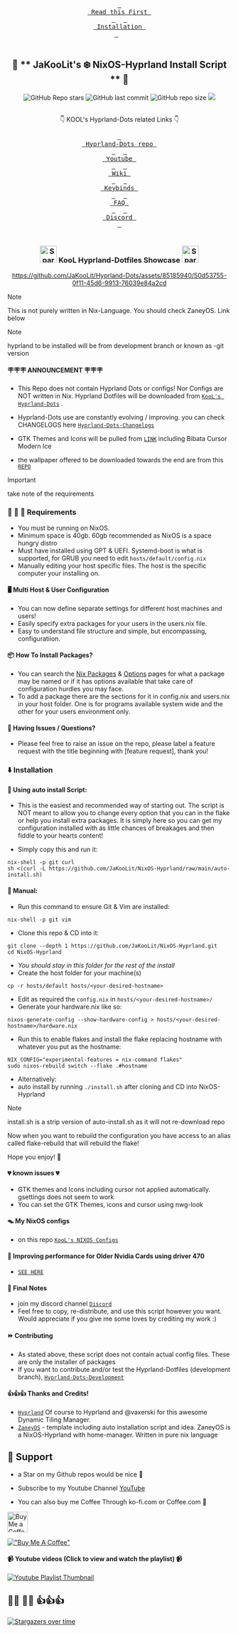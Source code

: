
<div align="center">
<br> 
  <a href="#-announcement-"><kbd> <br> Read this First <br> </kbd></a>&ensp;&ensp;
  <a href="#installation"><kbd> <br> Installation <br> </kbd></a>&ensp;&ensp;
 </div><br>

<div align="center">

## 💌 ** JaKooLit's ❄️ NixOS-Hyprland Install Script ** 💌

![GitHub Repo stars](https://img.shields.io/github/stars/JaKooLit/NixOS-Hyprland?style=for-the-badge&color=cba6f7) ![GitHub last commit](https://img.shields.io/github/last-commit/JaKooLit/NixOS-Hyprland?style=for-the-badge&color=b4befe) ![GitHub repo size](https://img.shields.io/github/repo-size/JaKooLit/NixOS-Hyprland?style=for-the-badge&color=cba6f7) <a href="https://discord.gg/9JEgZsfhex"> <img src="https://img.shields.io/discord/1151869464405606400?style=for-the-badge&logo=discord&color=cba6f7&link=https%3A%2F%2Fdiscord.gg%9JEgZsfhex"> </a>


<br/>
</div>


<div align="center">
👇 KOOL's Hyprland-Dots related Links 👇
<br/>
</div>
<div align="center">
<br>
  <a href="https://github.com/JaKooLit/Hyprland-Dots"><kbd> <br> Hyprland-Dots repo <br> </kbd></a>&ensp;&ensp;
  <a href="https://www.youtube.com/playlist?list=PLDtGd5Fw5_GjXCznR0BzCJJDIQSZJRbxx"><kbd> <br> Youtube <br> </kbd></a>&ensp;&ensp;
  <a href="https://github.com/JaKooLit/Hyprland-Dots/wiki"><kbd> <br> Wiki <br> </kbd></a>&ensp;&ensp;
  <a href="https://github.com/JaKooLit/Hyprland-Dots/wiki/Keybinds"><kbd> <br> Keybinds <br> </kbd></a>&ensp;&ensp;
  <a href="https://github.com/JaKooLit/Hyprland-Dots/wiki/FAQ"><kbd> <br> FAQ <br> </kbd></a>&ensp;&ensp;
  <a href="https://discord.gg/9JEgZsfhex"><kbd> <br> Discord <br> </kbd></a>
</div><br>

<h3 align="center">
	<img src="https://github.com/JaKooLit/Telegram-Animated-Emojis/blob/main/Activity/Sparkles.webp" alt="Sparkles" width="38" height="38" />
	KooL Hyprland-Dotfiles Showcase 
	<img src="https://github.com/JaKooLit/Telegram-Animated-Emojis/blob/main/Activity/Sparkles.webp" alt="Sparkles" width="38" height="38" />
</h3>

<div align="center">

https://github.com/JaKooLit/Hyprland-Dots/assets/85185940/50d53755-0f11-45d6-9913-76039e84a2cd

</div>

> [!NOTE]
> This is not purely written in Nix-Language. You should check ZaneyOS. Link below


> [!NOTE]
> hyprland to be installed will be from development branch or known as -git version

#### 🪧🪧🪧 ANNOUNCEMENT 🪧🪧🪧
- This Repo does not contain Hyprland Dots or configs! Nor Configs are NOT written in Nix. Hyprland Dotfiles will be downloaded from [`KooL's Hyprland-Dots`](https://github.com/JaKooLit/Hyprland-Dots) . 

- Hyprland-Dots use are constantly evolving / improving. you can check CHANGELOGS here [`Hyprland-Dots-Changelogs`](https://github.com/JaKooLit/Hyprland-Dots/wiki/Changelogs) 

- GTK Themes and Icons will be pulled from [`LINK`](https://github.com/JaKooLit/GTK-themes-icons) including Bibata Cursor Modern Ice

- the wallpaper offered to be downloaded towards the end are from this [`REPO`](https://github.com/JaKooLit/Wallpaper-Bank)

> [!IMPORTANT]
> take note of the requirements

### 👋 👋 👋 Requirements 
- You must be running on NixOS.
- Minimum space is 40gb. 60gb recommended as NixOS is a space hungry distro
- Must have installed using GPT & UEFI. Systemd-boot is what is supported, for GRUB you need to edit `hosts/default/config.nix`
- Manually editing your host specific files. The host is the specific computer your installing on.


#### 🖥️ Multi Host & User Configuration
- You can now define separate settings for different host machines and users!
- Easily specify extra packages for your users in the users.nix file.
- Easy to understand file structure and simple, but encompassing, configuratiion.


#### 📦 How To Install Packages?
- You can search the [Nix Packages](https://search.nixos.org/packages?) & [Options](https://search.nixos.org/options?) pages for what a package may be named or if it has options available that take care of configuration hurdles you may face.
- To add a package there are the sections for it in config.nix and users.nix in your host folder. One is for programs available system wide and the other for your users environment only.

#### 🙋 Having Issues / Questions?
- Please feel free to raise an issue on the repo, please label a feature request with the title beginning with [feature request], thank you!

### ⬇️ Installation

#### 📜 Using auto install Script:
- This is the easiest and recommended way of starting out. The script is NOT meant to allow you to change every option that you can in the flake or help you install extra packages. It is simply here so you can get my configuration installed with as little chances of breakages and then fiddle to your hearts content!

- Simply copy this and run it:
```
nix-shell -p git curl
sh <(curl -L https://github.com/JaKooLit/NixOS-Hyprland/raw/main/auto-install.sh)
```

#### 🦽 Manual:
- Run this command to ensure Git & Vim are installed:
```
nix-shell -p git vim
```
- Clone this repo & CD into it:
```
git clone --depth 1 https://github.com/JaKooLit/NixOS-Hyprland.git
cd NixOS-Hyprland
```
- *You should stay in this folder for the rest of the install*
- Create the host folder for your machine(s)
```
cp -r hosts/default hosts/<your-desired-hostname>
```
- Edit as required the `config.nix` in `hosts/<your-desired-hostname>/`
- Generate your hardware.nix like so:
```
nixos-generate-config --show-hardware-config > hosts/<your-desired-hostname>/hardware.nix
```
- Run this to enable flakes and install the flake replacing hostname with whatever you put as the hostname:
```
NIX_CONFIG="experimental-features = nix-command flakes" 
sudo nixos-rebuild switch --flake .#hostname
```
- Alternatively:
- auto install by running `./install.sh` after cloning and CD into NixOS-Hyprland
> [!NOTE]
> install.sh is a strip version of auto-install.sh as it will not re-download repo

Now when you want to rebuild the configuration you have access to an alias called flake-rebuild that will rebuild the flake!

Hope you enjoy! 🎉

#### 💔 known issues 💔 
- GTK themes and Icons including cursor not applied automatically. gsettings does not seem to work
- You can set the GTK Themes, icons and cursor using nwg-look


#### 🪤 My NixOS configs 
- on this repo [`KooL's NIXOS Configs`](https://github.com/JaKooLit/NixOS-configs)

#### 🫥 Improving performance for Older Nvidia Cards using driver 470
  - [`SEE HERE`](https://github.com/JaKooLit/Hyprland-Dots/discussions/123#discussion-6035205)

#### 📒 Final Notes
- join my discord channel [`Discord`](https://discord.com/invite/9JEgZsfhex)
- Feel free to copy, re-distribute, and use this script however you want. Would appreciate if you give me some loves by crediting my work :)

#### ⏩ Contributing
- As stated above, these script does not contain actual config files. These are only the installer of packages
- If you want to contribute and/or test the Hyprland-Dotfiles (development branch), [`Hyprland-Dots-Development`](https://github.com/JaKooLit/Hyprland-Dots/tree/development) 


#### 👍👍👍 Thanks and Credits!
- [`Hyprland`](https://hyprland.org/) Of course to Hyprland and @vaxerski for this awesome Dynamic Tiling Manager.
- [`ZaneyOS`](https://gitlab.com/Zaney/zaneyos) - template including auto installation script and idea. ZaneyOS is a NixOS-Hyprland with home-manager. Written in pure nix language

## 💖 Support
- a Star on my Github repos would be nice 🌟

- Subscribe to my Youtube Channel [YouTube](https://www.youtube.com/@Ja.KooLit) 

- You can also buy me Coffee Through ko-fi.com or Coffee.com 🤩

<a href='https://ko-fi.com/jakoolit' target='_blank'><img height='35' style='border:0px;height:46px;' src='https://az743702.vo.msecnd.net/cdn/kofi3.png?v=0' border='0' alt='Buy Me a Coffee at ko-fi.com' />

[!["Buy Me A Coffee"](https://www.buymeacoffee.com/assets/img/custom_images/orange_img.png)](https://www.buymeacoffee.com/JaKooLit)

####  📹 Youtube videos (Click to view and watch the playlist) 📹
[![Youtube Playlist Thumbnail](https://raw.githubusercontent.com/JaKooLit/screenshots/main/Youtube.png)](https://youtube.com/playlist?list=PLDtGd5Fw5_GjXCznR0BzCJJDIQSZJRbxx&si=iaNjLulFdsZ6AV-t)


## 🥰🥰 💖💖 👍👍👍
[![Stargazers over time](https://starchart.cc/JaKooLit/NixOS-Hyprland.svg?variant=adaptive)](https://starchart.cc/JaKooLit/NixOS-Hyprland)